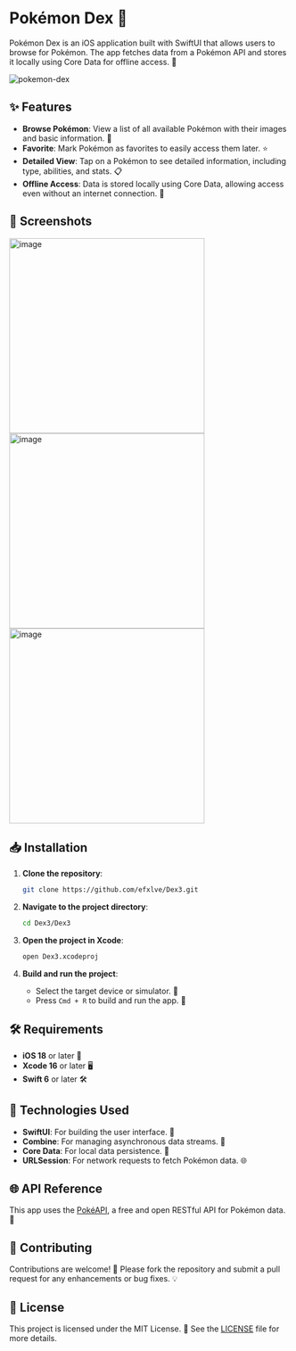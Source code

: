 # Pokémon Dex 🐾

Pokémon Dex is an iOS application built with SwiftUI that allows users to browse for Pokémon. 
The app fetches data from a Pokémon API and stores it locally using Core Data for offline access. 🌟

![pokemon-dex](https://github.com/user-attachments/assets/24cae6e5-29c1-455e-b9a7-09e9c3ee3397)

## ✨ Features

- **Browse Pokémon**: View a list of all available Pokémon with their images and basic information. 🐉
- **Favorite**: Mark Pokémon as favorites to easily access them later. ⭐
- **Detailed View**: Tap on a Pokémon to see detailed information, including type, abilities, and stats. 📋
- **Offline Access**: Data is stored locally using Core Data, allowing access even without an internet connection. 📡

## 📸 Screenshots

<img width="350" alt="image" src="https://github.com/user-attachments/assets/38b61442-a0d3-44a1-97cd-efd2b38d40f7">
<img width="350" alt="image" src="https://github.com/user-attachments/assets/22e9ee7c-41c5-4403-ba4d-37d6cc0dd5bb">
<img width="350" alt="image" src="https://github.com/user-attachments/assets/8e0bfe95-c914-4355-8d53-2e99c4f327d6">

## 📥 Installation

1. **Clone the repository**:

   ```bash
   git clone https://github.com/efxlve/Dex3.git
   ```

2. **Navigate to the project directory**:

   ```bash
   cd Dex3/Dex3
   ```

3. **Open the project in Xcode**:

   ```bash
   open Dex3.xcodeproj
   ```

4. **Build and run the project**:

   - Select the target device or simulator. 📱
   - Press `Cmd + R` to build and run the app. 🚀

## 🛠 Requirements

- **iOS 18** or later 📱
- **Xcode 16** or later 🖥️
- **Swift 6** or later 🛠️

## 🧰 Technologies Used

- **SwiftUI**: For building the user interface. 🎨
- **Combine**: For managing asynchronous data streams. 🔄
- **Core Data**: For local data persistence. 💾
- **URLSession**: For network requests to fetch Pokémon data. 🌐

## 🌐 API Reference

This app uses the [PokéAPI](https://pokeapi.co/), a free and open RESTful API for Pokémon data. 🎉

## 🤝 Contributing

Contributions are welcome! 👐 
Please fork the repository and submit a pull request for any enhancements or bug fixes. 💡

## 📜 License

This project is licensed under the MIT License. 📄 
See the [LICENSE](LICENSE) file for more details.
